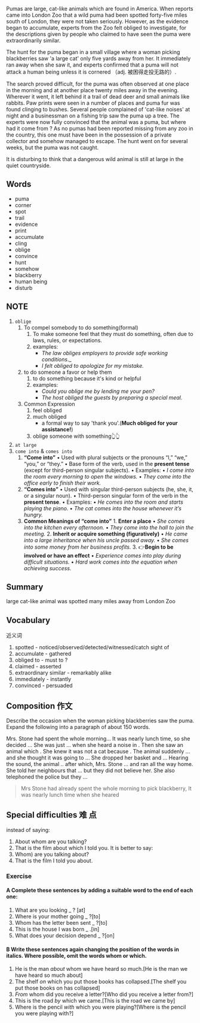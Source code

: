 Pumas are large, cat-like animals which are found in America. When reports came into London Zoo that a wild puma had been spotted forty-five miles south of London, they were not taken seriously. However, as the evidence began to accumulate, experts from the Zoo felt obliged to investigate, for the descriptions given by people who claimed to have seen the puma were extraordinarily similar.

The hunt for the puma began in a small village where a woman picking blackberries saw 'a large cat' only five yards away from her. It immediately ran away when she saw it, and experts confirmed that a puma will not attack a human being unless it is cornered （adj. 被困得走投无路的）.

The search proved difficult, for the puma was often observed at one place in the morning and at another place twenty miles away in the evening. Wherever it went, it left behind it a trail of dead deer and small animals like rabbits. Paw prints were seen in a number of places and puma fur was found clinging to bushes. Several people complained of 'cat-like noises' at night and a businessman on a fishing trip saw the puma up a tree. The experts were now fully convinced that the animal was a puma, but where had it come from ? As no pumas had been reported missing from any zoo in the country, this one must have been in the possession of a private collector and somehow managed to escape. The hunt went on for several weeks, but the puma was not caught.

It is disturbing to think that a dangerous wild animal is still at large in the quiet countryside.

## Words
- puma
- corner
- spot
- trail
- evidence
- print
- accumulate
- cling
- oblige
- convince
- hunt
- somehow
- blackberry
- human being
- disturb

## NOTE
1. `oblige`
	1. To compel somebody to do something(formal)
		1. To make someone feel that they must do something, often due to laws, rules, or expectations.
		2. examples:
			- _The law obliges employers to provide safe working conditions_._
			- _I felt obliged to apologize for my mistake._
	2. to do someone a favor or help them
		1. to do something because it's kind or helpful
		2. examples:
			-  _Could you oblige me by lending me your pen?_
			- _The host obliged the guests by preparing a special meal._
	3. Common Expression
		1. feel obliged
		2. much obliged
			-  a formal way to say 'thank you'.(**Much obliged for your assistance!**)
		3. oblige someone with something👆👆
1. `at large`
2. `come into` & `comes into`
	1. **“Come into”**
		• Used with plural subjects or the pronouns “I,” “we,” “you,” or “they.”
		• Base form of the verb, used in the **present tense** (except for third-person singular subjects).
		• Examples:
			• _I come into the room every morning to open the windows._	
			• _They come into the office early to finish their work._
	2. **“Comes into”**
		• Used with singular third-person subjects (he, she, it, or a singular noun).
		• Third-person singular form of the verb in the **present tense**.
		• Examples:
			• _He comes into the room and starts playing the piano._
			• _The cat comes into the house whenever it’s hungry._
	1. **Common Meanings of “come into”**
			1. **Enter a place**
			• _She comes into the kitchen every afternoon._
			• _They come into the hall to join the meeting._
			2. **Inherit or acquire something (figuratively)**
			• _He came into a large inheritance when his uncle passed away._
			• _She comes into some money from her business profits._
			3. 👉**Begin to be involved or have an effect**
			• _Experience comes into play during difficult situations._
			• _Hard work comes into the equation when achieving success._

## Summary
large cat-like animal was spotted many miles away from London Zoo

## Vocabulary
近义词
1. spotted - noticed/observed/detected/witnessed/catch sight of
2. accumulate - gathered
3. obliged to - must to ?
4. claimed - asserted
5. extraordinary similar - remarkably alike
6. immediately - instantly
7. convinced - persuaded

## Composition 作文
Describe the occasion when the woman picking blackberries saw the puma. Expand the following into a paragraph of about 150 words.

Mrs. Stone had spent the whole morning... It was nearly lunch time, so she decided ... She was just ... when she heard
a noise in . Then she saw an animal which . She knew it was not a cat because . The animal suddenly ... and she thought it was going to ... She dropped her basket and ... Hearing the sound, the animal .. after which, Mrs. Stone ... and
ran all the way home. She told her neighbours that ... but they did not believe her. She also telephoned the police but
they ...

>Mrs Stone had already spent the whole morning to pick blackberry, It was nearly lunch time when she heared

## Special difficulties 难 点
instead of saying:
1. About whom are you talking?
2. That is the film about which I told you.
It is better to say:
1. Whom) are you talking about?
2. That is the film I told you about.

### Exercise
#### A Complete these sentences by adding a suitable word to the end of each one:
1. What are you looking _ ? [at]
2. Where is your mother going _ ?[to]
3. Whom has the letter been sent _ ?[to]
4. This is the house I was born _ .[in]
5. What does your decision depend _ ?[on]

#### B Write these sentences again changing the position of the words in italics. Where possible, omit the words whom or which.
1. He is the man _about_ whom we have heard so much.[He is the man we have heard so much about]
2. The shelf _on_ which you put those books has collapsed.[The shelf you put those books on has collapsed]
3. _From_ whom did you receive a letter?[Who did you receive a letter from?]
4. This is the road _by_ which we came.[This is the road we came by]
5. Where is the pencil _with_ which you were playing?[Where is the pencil you were playing with?]